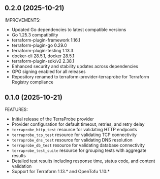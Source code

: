 ## 0.2.0 (2025-10-21)

IMPROVEMENTS:

* Updated Go dependencies to latest compatible versions
* Go 1.25.3 compatibility
* terraform-plugin-framework 1.16.1
* terraform-plugin-go 0.29.0
* terraform-plugin-testing 1.13.3
* docker-cli 28.5.1, docker 28.5.1
* terraform-plugin-sdk/v2 2.38.1
* Enhanced security and stability updates across dependencies
* GPG signing enabled for all releases
* Repository renamed to terraform-provider-terraprobe for Terraform Registry compliance

## 0.1.0 (2025-10-21)

FEATURES:

* Initial release of the TerraProbe provider
* Provider configuration for default timeout, retries, and retry delay
* `terraprobe_http_test` resource for validating HTTP endpoints
* `terraprobe_tcp_test` resource for validating TCP connectivity
* `terraprobe_dns_test` resource for validating DNS resolution
* `terraprobe_db_test` resource for validating database connectivity
* `terraprobe_test_suite` resource for grouping tests with aggregate results
* Detailed test results including response time, status code, and content validation
* Support for Terraform 1.13.* and OpenTofu 1.10.*
